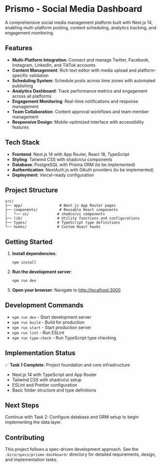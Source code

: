 # Prismo - Social Media Dashboard

A comprehensive social media management platform built with Next.js 14, enabling multi-platform posting, content scheduling, analytics tracking, and engagement monitoring.

## Features

- **Multi-Platform Integration**: Connect and manage Twitter, Facebook, Instagram, LinkedIn, and TikTok accounts
- **Content Management**: Rich text editor with media upload and platform-specific validation
- **Scheduling System**: Schedule posts across time zones with automated publishing
- **Analytics Dashboard**: Track performance metrics and engagement across all platforms
- **Engagement Monitoring**: Real-time notifications and response management
- **Team Collaboration**: Content approval workflows and team member management
- **Responsive Design**: Mobile-optimized interface with accessibility features

## Tech Stack

- **Frontend**: Next.js 14 with App Router, React 18, TypeScript
- **Styling**: Tailwind CSS with shadcn/ui components
- **Database**: PostgreSQL with Prisma ORM (to be implemented)
- **Authentication**: NextAuth.js with OAuth providers (to be implemented)
- **Deployment**: Vercel-ready configuration

## Project Structure

```
src/
├── app/                 # Next.js App Router pages
├── components/          # Reusable React components
│   └── ui/             # shadcn/ui components
├── lib/                # Utility functions and configurations
├── types/              # TypeScript type definitions
└── hooks/              # Custom React hooks
```

## Getting Started

1. **Install dependencies**:
   ```bash
   npm install
   ```

2. **Run the development server**:
   ```bash
   npm run dev
   ```

3. **Open your browser**:
   Navigate to [http://localhost:3000](http://localhost:3000)

## Development Commands

- `npm run dev` - Start development server
- `npm run build` - Build for production
- `npm run start` - Start production server
- `npm run lint` - Run ESLint
- `npm run type-check` - Run TypeScript type checking

## Implementation Status

✅ **Task 1 Complete**: Project foundation and core infrastructure
- Next.js 14 with TypeScript and App Router
- Tailwind CSS with shadcn/ui setup
- ESLint and Prettier configuration
- Basic folder structure and type definitions

## Next Steps

Continue with Task 2: Configure database and ORM setup to begin implementing the data layer.

## Contributing

This project follows a spec-driven development approach. See the `.kiro/specs/prismo-dashboard/` directory for detailed requirements, design, and implementation tasks.
